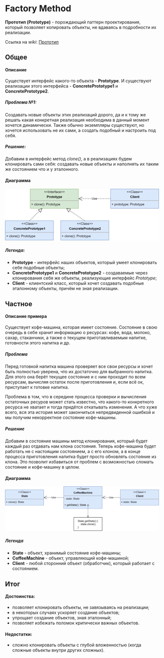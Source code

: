 # Factory Method

**Прототип (Prototype)** - порождающий паттерн проектирования, который позволяет копировать объекты, 
не вдаваясь в подробности их реализации.

Ссылка на _wiki_: [Прототип](https://ru.wikipedia.org/wiki/%D0%9F%D1%80%D0%BE%D1%82%D0%BE%D1%82%D0%B8%D0%BF_(%D1%88%D0%B0%D0%B1%D0%BB%D0%BE%D0%BD_%D0%BF%D1%80%D0%BE%D0%B5%D0%BA%D1%82%D0%B8%D1%80%D0%BE%D0%B2%D0%B0%D0%BD%D0%B8%D1%8F))

## Общее

#### Описание
Существует интерфейс какого-то объекта - **Prototype**. И существуют реализации этого интерфейса - **ConcretePrototype1** и **ConcretePrototype2**.
##### Проблема №1:
Создавать новые объекты этих реализаций дорого, да и к тому же решать какая конкретная реализация необходима
в данный момент хочется динамически. Также обычно экземпляры существуют, но хочется использовать не их сами, 
а создать подобный и настроить под себя.
##### Решение:
Добавим в интерфейс метод _clone()_, а в реализациях будем клонировать сами себя: создавать новые объекты и 
наполнять их таким же состоянием что и у эталонного. 

#### Диаграмма
![Общая диаграмма](resources/prototype.png)
##### Легенда:

 - **Prototype** - интерфейс наших объектов, который умеет клонировать себе подобные объекты;
 - **ConcretePrototype1** и **ConcretePrototype2** - создаваемые через клонирования себя же объекты, 
 реализующие интерфейс *Prototype*;
 - **Client** - клиентский класс, который хочет создавать подобные эталонному объекты, причём не зная реализации.

## Частное

#### Описание примера

Существует кофе-машина, которая имеет состояние. Состояние в свою очередь в себе хранит информацию о ресурсах:
 кофе, вода, молоко, сахар, стаканчики, а также о текущем приготавливаемым напитке, готовности этого напитка и др. 
 
##### Проблема

Перед готовкой напитка машина проверяет все свои ресурсы и хочет быть полностью уверена, 
что их достаточно для выбранного напитка. Для этого она берёт текущее состояние и с ним проходит по всем ресурсам, 
вычисляя остаток после приготовления и, если всё ок, приступает к готовке напитка.

Проблема в том, что в середине процесса проверки и вычисления остаточных ресуров может стать известно, что какого-то
конкретного ресурса не хватает и тогда придётся откатывать изменения. А что хуже всего, вся эта история
может закончиться непредвиденной ошибкой и мы получим некорректное состояние кофе-машины.
 
##### Решение

Добавим в состояние машины метод клонирования, который будет каждый раз отдавать нам клона состояния. 
Теперь кофе-машина будет работать не с настоящим состоянием, а с его клоном, а в конце процесса приготовления
напитка будет просто обновлять состояние из клона. Это позволит избавиться от проблем с возможностью сломать
состояние и кофе-машину в целом.

#### Диаграмма
![Диаграмма примера](resources/coffee-machine-state.png) 

##### Легенда

 - **State** - объект, хранимый состояние кофе-машины;
 - **CoffeeMachine** - объект, управляющий кофе-машиной;
 - **Client** - любой сторонний объект (обработчик), который работает с состоянием.

## Итог
#### Достоинства:
* позволяет клонировать объекты, не завязываясь на реализации;
* в некоторых случаях ускоряет создание объектов;
* упрощает создание объектов, зная эталонный;
* позволяет избежать поломок критически важных объектов.

#### Недостатки:
* сложно клонировать объекты с глубой вложенностью (когда сложные объекты внутри других сложных).